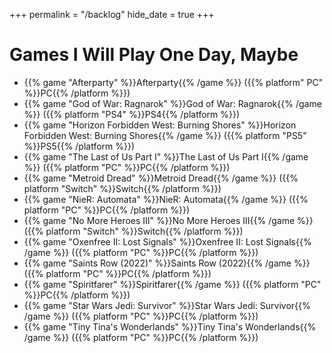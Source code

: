 +++
permalink = "/backlog"
hide_date = true
+++

# Games I Will Play One Day, Maybe

* {{% game "Afterparty" %}}Afterparty{{% /game %}} ({{% platform" PC" %}}PC{{% /platform %}})
* {{% game "God of War: Ragnarok" %}}God of War: Ragnarok{{% /game %}} ({{% platform "PS4" %}}PS4{{% /platform %}})
* {{% game "Horizon Forbidden West: Burning Shores" %}}Horizon Forbidden West: Burning Shores{{% /game %}} ({{% platform "PS5" %}}PS5{{% /platform %}})
* {{% game "The Last of Us Part I" %}}The Last of Us Part I{{% /game %}} ({{% platform "PC" %}}PC{{% /platform %}})
* {{% game "Metroid Dread" %}}Metroid Dread{{% /game %}} ({{% platform "Switch" %}}Switch{{% /platform %}})
* {{% game "NieR: Automata" %}}NieR: Automata{{% /game %}} ({{% platform "PC" %}}PC{{% /platform %}})
* {{% game "No More Heroes III" %}}No More Heroes III{{% /game %}} ({{% platform "Switch" %}}Switch{{% /platform %}})
* {{% game "Oxenfree II: Lost Signals" %}}Oxenfree II: Lost Signals{{% /game %}} ({{% platform "PC" %}}PC{{% /platform %}})
* {{% game "Saints Row (2022)" %}}Saints Row (2022){{% /game %}} ({{% platform "PC" %}}PC{{% /platform %}})
* {{% game "Spiritfarer" %}}Spiritfarer{{% /game %}} ({{% platform "PC" %}}PC{{% /platform %}})
* {{% game "Star Wars Jedi: Survivor" %}}Star Wars Jedi: Survivor{{% /game %}} ({{% platform "PC" %}}PC{{% /platform %}})
* {{% game "Tiny Tina's Wonderlands" %}}Tiny Tina's Wonderlands{{% /game %}} ({{% platform "PC" %}}PC{{% /platform %}})
